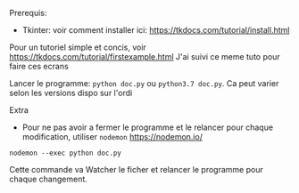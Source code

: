 Prerequis:
- Tkinter: voir comment installer ici: https://tkdocs.com/tutorial/install.html

Pour un tutoriel simple et concis, voir https://tkdocs.com/tutorial/firstexample.html
J'ai suivi ce meme tuto pour faire ces ecrans

Lancer le programme: `python doc.py` ou `python3.7 doc.py`. Ca peut varier selon les versions dispo sur l'ordi

Extra
- Pour ne pas avoir a fermer le programme et le relancer pour chaque modification, utiliser `nodemon` https://nodemon.io/

`nodemon --exec python doc.py`

Cette commande va Watcher le ficher et relancer le programme pour chaque changement.
